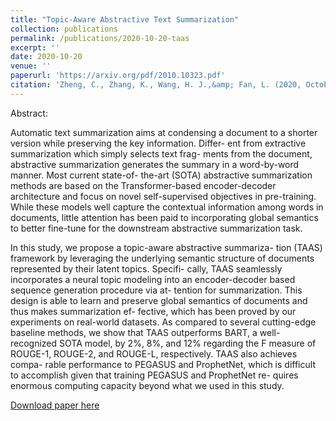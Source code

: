 ```yaml
---
title: "Topic-Aware Abstractive Text Summarization"
collection: publications
permalink: /publications/2020-10-20-taas
excerpt: ''
date: 2020-10-20
venue: ''
paperurl: 'https://arxiv.org/pdf/2010.10323.pdf'
citation: 'Zheng, C., Zhang, K., Wang, H. J.,&amp; Fan, L. (2020, October 20). Topic-Aware Abstractive Text Summarization. Retrieved October 20, 2020, from https://arxiv.org/pdf/2010.10323'
---
```

Abstract:

Automatic text summarization aims at condensing a document to a shorter version while preserving the key information. Differ- ent from extractive summarization which simply selects text frag- ments from the document, abstractive summarization generates the summary in a word-by-word manner. Most current state-of- the-art (SOTA) abstractive summarization methods are based on the Transformer-based encoder-decoder architecture and focus on novel self-supervised objectives in pre-training. While these models well capture the contextual information among words in documents, little attention has been paid to incorporating global semantics to better fine-tune for the downstream abstractive summarization task.

In this study, we propose a topic-aware abstractive summariza- tion (TAAS) framework by leveraging the underlying semantic structure of documents represented by their latent topics. Specifi- cally, TAAS seamlessly incorporates a neural topic modeling into an encoder-decoder based sequence generation procedure via at- tention for summarization. This design is able to learn and preserve global semantics of documents and thus makes summarization ef- fective, which has been proved by our experiments on real-world datasets. As compared to several cutting-edge baseline methods, we show that TAAS outperforms BART, a well-recognized SOTA model, by 2%, 8%, and 12% regarding the F measure of ROUGE-1, ROUGE-2, and ROUGE-L, respectively. TAAS also achieves compa- rable performance to PEGASUS and ProphetNet, which is difficult to accomplish given that training PEGASUS and ProphetNet re- quires enormous computing capacity beyond what we used in this study.

[Download paper here](https://arxiv.org/pdf/2010.10323.pdf)